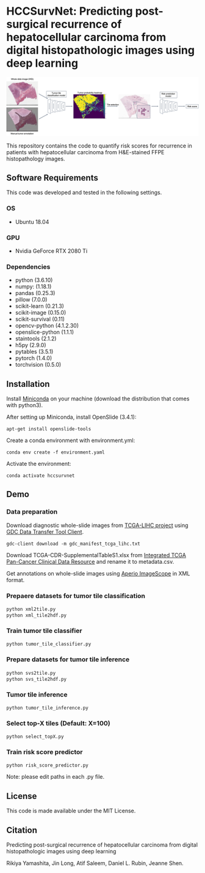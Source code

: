 # HCCSurvNet: Predicting post-surgical recurrence of hepatocellular carcinoma from digital histopathologic images using deep learning  
  
![method_outline](method_outline.png)  

This repository contains the code to quantify risk scores for recurrence in patients with hepatocellular carcinoma from H&E-stained FFPE histopathology images.

## Software Requirements  
This code was developed and tested in the following settings.  
### OS  
- Ubuntu 18.04  
### GPU  
- Nvidia GeForce RTX 2080 Ti  
### Dependencies  
- python (3.6.10)  
- numpy: (1.18.1)  
- pandas (0.25.3)  
- pillow (7.0.0)  
- scikit-learn (0.21.3)  
- scikit-image (0.15.0)  
- scikit-survival (0.11)  
- opencv-python (4.1.2.30)  
- openslice-python (1.1.1)  
- staintools (2.1.2)  
- h5py (2.9.0)  
- pytables (3.5.1)  
- pytorch (1.4.0)  
- torchvision (0.5.0)  
  
## Installation  
  
Install [Miniconda](https://docs.conda.io/en/latest/miniconda.html#linux-installers) on your machine (download the distribution that comes with python3).  
  
After setting up Miniconda, install OpenSlide (3.4.1):  
```
apt-get install openslide-tools
```
Create a conda environment with environment.yml:
```
conda env create -f environment.yaml
```  
Activate the environment:
```shell
conda activate hccsurvnet
```
  
## Demo  
### Data preparation  
Download diagnostic whole-slide images from [TCGA-LIHC project](https://portal.gdc.cancer.gov/projects/TCGA-LIHC) using [GDC Data Transfer Tool Client](https://gdc.cancer.gov/access-data/gdc-data-transfer-tool).  
```
gdc-client download -m gdc_manifest_tcga_lihc.txt
```
  
Download TCGA-CDR-SupplementalTableS1.xlsx from [Integrated TCGA Pan-Cancer Clinical Data Resource](https://gdc.cancer.gov/about-data/publications/PanCan-Clinical-2018) and rename it to metadata.csv.  
  
Get annotations on whole-slide images using [Aperio ImageScope](https://www.leicabiosystems.com/digital-pathology/manage/aperio-imagescope/) in XML format.  
  
### Prepaere datasets for tumor tile classification  
```
python xml2tile.py  
python xml_tile2hdf.py  
```
  
### Train tumor tile classifier  
```
python tumor_tile_classifier.py
```
  
### Prepare datasets for tumor tile inference  
```
python svs2tile.py  
python svs_tile2hdf.py  
```
  
### Tumor tile inference  
```
python tumor_tile_inference.py  
```
  
### Select top-X tiles (Default: X=100)  
```
python select_topX.py  
```
  
### Train risk score predictor  
```
python risk_score_predictor.py  
```
  
Note: please edit paths in each .py file.  
  
## License  
This code is made available under the MIT License.  
  
## Citation  
Predicting post-surgical recurrence of hepatocellular carcinoma from digital histopathologic images using deep learning  
  
Rikiya Yamashita, Jin Long, Atif Saleem, Daniel L. Rubin, Jeanne Shen.  